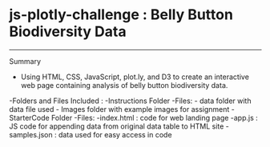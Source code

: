 # js-plotly-challenge : Belly Button Biodiversity Data
-----------------------------
Summary
- Using HTML, CSS, JavaScript, plot.ly, and D3 to create an interactive web page containing analysis of belly button biodiversity data. 

-Folders and Files Included :
  -Instructions Folder
    -Files:
     - data folder with data file used
     - Images folder with example images for assignment
  -StarterCode Folder
    -Files:
      -index.html : code for web landing page
      -app.js : JS code for appending data from original data table to HTML site
      -samples.json : data used for easy access in code
    
